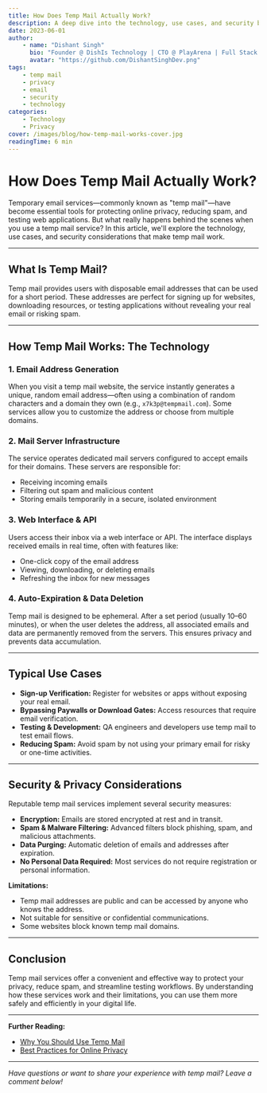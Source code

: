 ```yaml
---
title: How Does Temp Mail Actually Work?  
description: A deep dive into the technology, use cases, and security behind temporary email services.  
date: 2023-06-01  
author:
    - name: "Dishant Singh"
      bio: "Founder @ DishIs Technology | CTO @ PlayArena | Full Stack & Python Developer | ML/ DL Developer | Problem Solver | Math & Science Teacher"
      avatar: "https://github.com/DishantSinghDev.png"
tags:
    - temp mail
    - privacy
    - email
    - security
    - technology
categories:
    - Technology
    - Privacy
cover: /images/blog/how-temp-mail-works-cover.jpg
readingTime: 6 min
---
```


# How Does Temp Mail Actually Work?

Temporary email services—commonly known as "temp mail"—have become essential tools for protecting online privacy, reducing spam, and testing web applications. But what really happens behind the scenes when you use a temp mail service? In this article, we'll explore the technology, use cases, and security considerations that make temp mail work.

---

## What Is Temp Mail?

Temp mail provides users with disposable email addresses that can be used for a short period. These addresses are perfect for signing up for websites, downloading resources, or testing applications without revealing your real email or risking spam.

---

## How Temp Mail Works: The Technology

### 1. Email Address Generation

When you visit a temp mail website, the service instantly generates a unique, random email address—often using a combination of random characters and a domain they own (e.g., `x7k3p@tempmail.com`). Some services allow you to customize the address or choose from multiple domains.

### 2. Mail Server Infrastructure

The service operates dedicated mail servers configured to accept emails for their domains. These servers are responsible for:

- Receiving incoming emails
- Filtering out spam and malicious content
- Storing emails temporarily in a secure, isolated environment

### 3. Web Interface & API

Users access their inbox via a web interface or API. The interface displays received emails in real time, often with features like:

- One-click copy of the email address
- Viewing, downloading, or deleting emails
- Refreshing the inbox for new messages

### 4. Auto-Expiration & Data Deletion

Temp mail is designed to be ephemeral. After a set period (usually 10–60 minutes), or when the user deletes the address, all associated emails and data are permanently removed from the servers. This ensures privacy and prevents data accumulation.

---

## Typical Use Cases

- **Sign-up Verification:** Register for websites or apps without exposing your real email.
- **Bypassing Paywalls or Download Gates:** Access resources that require email verification.
- **Testing & Development:** QA engineers and developers use temp mail to test email flows.
- **Reducing Spam:** Avoid spam by not using your primary email for risky or one-time activities.

---

## Security & Privacy Considerations

Reputable temp mail services implement several security measures:

- **Encryption:** Emails are stored encrypted at rest and in transit.
- **Spam & Malware Filtering:** Advanced filters block phishing, spam, and malicious attachments.
- **Data Purging:** Automatic deletion of emails and addresses after expiration.
- **No Personal Data Required:** Most services do not require registration or personal information.

**Limitations:**  
- Temp mail addresses are public and can be accessed by anyone who knows the address.
- Not suitable for sensitive or confidential communications.
- Some websites block known temp mail domains.

---

## Conclusion

Temp mail services offer a convenient and effective way to protect your privacy, reduce spam, and streamline testing workflows. By understanding how these services work and their limitations, you can use them more safely and efficiently in your digital life.

---

**Further Reading:**
- [Why You Should Use Temp Mail](../why-use-temp-mail)
- [Best Practices for Online Privacy](../online-privacy-tips)

---

*Have questions or want to share your experience with temp mail? Leave a comment below!*

